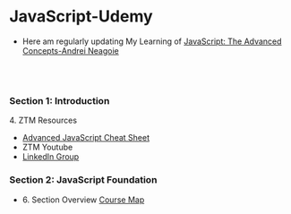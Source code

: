 # JavaScript-Udemy
<ul>
<li>Here am regularly updating My Learning of <a href="https://www.udemy.com/course/advanced-javascript-concepts/"> JavaScript: The Advanced Concepts-Andrei Neagoie</a></li>
</ul>
<br/>
<br/>
<h3>Section 1: Introduction</h3>
<p>4. ZTM Resources </p>
<ul>
    <li><a href="https://zerotomastery.io/cheatsheets/javascript-cheatsheet-the-advanced-concepts/">Advanced JavaScript Cheat Sheet</a></li>
    <li><a href="https://www.youtube.com/@ZeroToMastery"></a>ZTM Youtube</li>
    <li><a href="https://www.linkedin.com/signup/cold-join?session_redirect=https%3A%2F%2Fwww%2Elinkedin%2Ecom%2Fgroups%2F12121940%2F&trk=login_reg_redirect">LinkedIn Group</a></li>
</ul>
<h3>Section 2: JavaScript Foundation</h3>
<ul>
    <li>6. Section Overview <a href="https://coggle.it/diagram/XE3ZoVj-rtA5hcxj/t/advanced-javascript">Course Map</li>
</ul>
